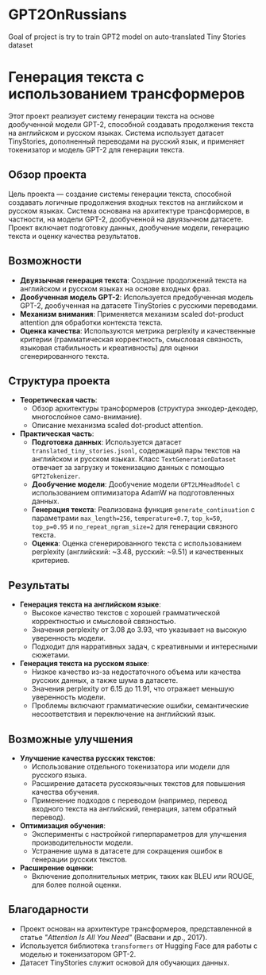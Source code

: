 # GPT2OnRussians
Goal of project is try to train GPT2 model on auto-translated Tiny Stories dataset

# Генерация текста с использованием трансформеров

Этот проект реализует систему генерации текста на основе дообученной модели GPT-2, способной создавать продолжения текста на английском и русском языках. Система использует датасет TinyStories, дополненный переводами на русский язык, и применяет токенизатор и модель GPT-2 для генерации текста.

## Обзор проекта

Цель проекта — создание системы генерации текста, способной создавать логичные продолжения входных текстов на английском и русском языках. Система основана на архитектуре трансформеров, в частности, на модели GPT-2, дообученной на двуязычном датасете. Проект включает подготовку данных, дообучение модели, генерацию текста и оценку качества результатов.

## Возможности

- **Двуязычная генерация текста**: Создание продолжений текста на английском и русском языках на основе входных фраз.
- **Дообученная модель GPT-2**: Используется предобученная модель GPT-2, дообученная на датасете TinyStories с русскими переводами.
- **Механизм внимания**: Применяется механизм scaled dot-product attention для обработки контекста текста.
- **Оценка качества**: Используются метрика perplexity и качественные критерии (грамматическая корректность, смысловая связность, языковая стабильность и креативность) для оценки сгенерированного текста.

## Структура проекта

- **Теоретическая часть**:
  - Обзор архитектуры трансформеров (структура энкодер-декодер, многослойное само-внимание).
  - Описание механизма scaled dot-product attention.
- **Практическая часть**:
  - **Подготовка данных**: Используется датасет `translated_tiny_stories.jsonl`, содержащий пары текстов на английском и русском языках. Класс `TextGenerationDataset` отвечает за загрузку и токенизацию данных с помощью `GPT2Tokenizer`.
  - **Дообучение модели**: Дообучение модели `GPT2LMHeadModel` с использованием оптимизатора AdamW на подготовленных данных.
  - **Генерация текста**: Реализована функция `generate_continuation` с параметрами `max_length=256`, `temperature=0.7`, `top_k=50`, `top_p=0.95` и `no_repeat_ngram_size=2` для генерации связного текста.
  - **Оценка**: Оценка сгенерированного текста с использованием perplexity (английский: ~3.48, русский: ~9.51) и качественных критериев.

## Результаты

- **Генерация текста на английском языке**:
  - Высокое качество текстов с хорошей грамматической корректностью и смысловой связностью.
  - Значения perplexity от 3.08 до 3.93, что указывает на высокую уверенность модели.
  - Подходит для нарративных задач, с креативными и интересными сюжетами.
- **Генерация текста на русском языке**:
  - Низкое качество из-за недостаточного объема или качества русских данных, а также шума в датасете.
  - Значения perplexity от 6.15 до 11.91, что отражает меньшую уверенность модели.
  - Проблемы включают грамматические ошибки, семантические несоответствия и переключение на английский язык.

## Возможные улучшения

- **Улучшение качества русских текстов**:
  - Использование отдельного токенизатора или модели для русского языка.
  - Расширение датасета русскоязычных текстов для повышения качества обучения.
  - Применение подходов с переводом (например, перевод входного текста на английский, генерация, затем обратный перевод).
- **Оптимизация обучения**:
  - Эксперименты с настройкой гиперпараметров для улучшения производительности модели.
  - Устранение шума в датасете для сокращения ошибок в генерации русских текстов.
- **Расширение оценки**:
  - Включение дополнительных метрик, таких как BLEU или ROUGE, для более полной оценки.

## Благодарности

- Проект основан на архитектуре трансформеров, представленной в статье *"Attention Is All You Need"* (Васвани и др., 2017).
- Используется библиотека `transformers` от Hugging Face для работы с моделью и токенизатором GPT-2.
- Датасет TinyStories служит основой для обучающих данных.